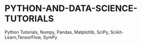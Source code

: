 # PYTHON-AND-DATA-SCIENCE-TUTORIALS
Python Tutorials, Numpy, Pandas, Matplotlib, SciPy, Scikit-Learn,TensorFlow, SymPy
